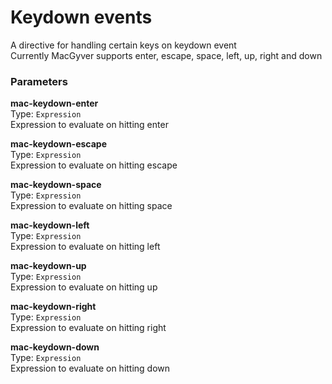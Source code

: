 
Keydown events
===
A directive for handling certain keys on keydown event  
Currently MacGyver supports enter, escape, space, left, up, right and down  
  
### Parameters
**mac-keydown-enter**  
Type: `Expression`  
Expression to evaluate on hitting enter  
  
**mac-keydown-escape**  
Type: `Expression`  
Expression to evaluate on hitting escape  
  
**mac-keydown-space**  
Type: `Expression`  
Expression to evaluate on hitting space  
  
**mac-keydown-left**  
Type: `Expression`  
Expression to evaluate on hitting left  
  
**mac-keydown-up**  
Type: `Expression`  
Expression to evaluate on hitting up  
  
**mac-keydown-right**  
Type: `Expression`  
Expression to evaluate on hitting right  
  
**mac-keydown-down**  
Type: `Expression`  
Expression to evaluate on hitting down  
  

